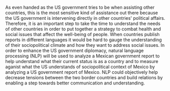 As even handed as the US government tries to be when assisting other countries, this is the most sensitive kind of assistance out there because the US government is intervening directly in other countries' political affairs. Therefore, it is an important step to take the time to understand the needs of other countries in order to put together a strategy to combat health and social issues that affect the well-being of people. When countries publish reports in different languages it would be hard to gauge the understanding of their sociopolitical climate and how they want to address social issues. In order to enhance the US government diplomacy, natural language processing (NLP) will be used to analyze a Mexican government report to help understand what their current status is as a country and to measure aganist what the US understands of sociopolitical context of Mexico by analyzing a US government report of Mexico. NLP could objectively help decrease tensions between the two border countries and build relations by enabling a step towards better communication and understanding. 
